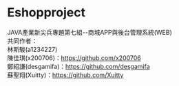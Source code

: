 # Eshopproject
JAVA產業新尖兵專題第七組--商城APP與後台管理系統(WEB)  
共同作者：  
林斯駿(a1234227)  
陳佳琪(x200706)：https://github.com/x200706  
鄭紹謙(desgamifa)：https://github.com/desgamifa  
蘇聖翔(Xuitty)：https://github.com/Xuitty
